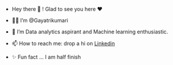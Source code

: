 - Hey there 👋 ! Glad to see you here ❤️

- 👩‍🦰 I’m @Gayatrikumari
- 👀 I’m Data analytics aspirant and Machine learning enthusiastic.
- 📫 How to reach me: drop a hi on [Linkedin](https://www.linkedin.com/in/gayatri-kumari-4a9622157/)
- ✨ Fun fact ... I am half finish

